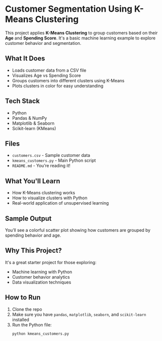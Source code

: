 # Customer Segmentation Using K-Means Clustering

This project applies **K-Means Clustering** to group customers based on their **Age** and **Spending Score**. It's a basic machine learning example to explore customer behavior and segmentation.

##  What It Does

- Loads customer data from a CSV file
- Visualizes Age vs Spending Score
- Groups customers into different clusters using K-Means
- Plots clusters in color for easy understanding

##  Tech Stack

- Python 
- Pandas & NumPy
- Matplotlib & Seaborn
- Scikit-learn (KMeans)

##  Files

- `customers.csv` - Sample customer data
- `kmeans_customers.py` - Main Python script
- `README.md` - You’re reading it!

## What You'll Learn

- How K-Means clustering works
- How to visualize clusters with Python
- Real-world application of unsupervised learning

##  Sample Output

You’ll see a colorful scatter plot showing how customers are grouped by spending behavior and age.

##  Why This Project?

It's a great starter project for those exploring:
- Machine learning with Python
- Customer behavior analytics
- Data visualization techniques

##  How to Run

1. Clone the repo
2. Make sure you have `pandas`, `matplotlib`, `seaborn`, and `scikit-learn` installed
3. Run the Python file:
   ```bash
   python kmeans_customers.py
